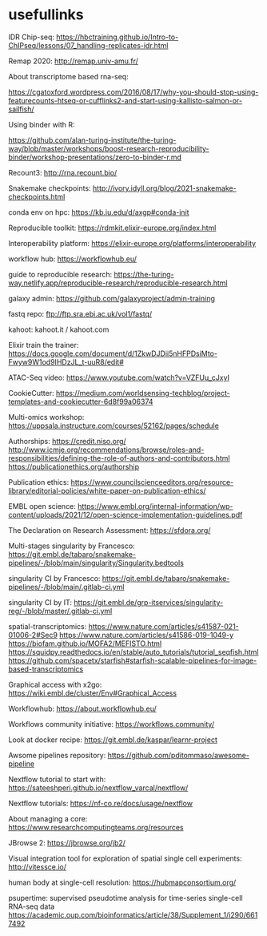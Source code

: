 # usefullinks

IDR Chip-seq: https://hbctraining.github.io/Intro-to-ChIPseq/lessons/07_handling-replicates-idr.html

Remap 2020: http://remap.univ-amu.fr/

About transcriptome based rna-seq: 

https://cgatoxford.wordpress.com/2016/08/17/why-you-should-stop-using-featurecounts-htseq-or-cufflinks2-and-start-using-kallisto-salmon-or-sailfish/

Using binder with R:

https://github.com/alan-turing-institute/the-turing-way/blob/master/workshops/boost-research-reproducibility-binder/workshop-presentations/zero-to-binder-r.md

Recount3:
http://rna.recount.bio/

Snakemake checkpoints:
http://ivory.idyll.org/blog/2021-snakemake-checkpoints.html

conda env on hpc:
https://kb.iu.edu/d/axgp#conda-init

Reproducible toolkit:
https://rdmkit.elixir-europe.org/index.html

Interoperability platform:
https://elixir-europe.org/platforms/interoperability

workflow hub:
https://workflowhub.eu/

guide to reproducible research:
https://the-turing-way.netlify.app/reproducible-research/reproducible-research.html

galaxy admin: https://github.com/galaxyproject/admin-training

fastq repo: ftp://ftp.sra.ebi.ac.uk/vol1/fastq/

kahoot: kahoot.it / kahoot.com

Elixir train the trainer: https://docs.google.com/document/d/1ZkwDJDii5nHFPDsiMto-Fwyw9W1od9IHDzJL_t-uuR8/edit#

ATAC-Seq video:
https://www.youtube.com/watch?v=VZFUu_cJxyI

CookieCutter:
https://medium.com/worldsensing-techblog/project-templates-and-cookiecutter-6d8f99a06374

Multi-omics workshop:
https://uppsala.instructure.com/courses/52162/pages/schedule

Authorships:
https://credit.niso.org/
http://www.icmje.org/recommendations/browse/roles-and-responsibilities/defining-the-role-of-authors-and-contributors.html
https://publicationethics.org/authorship

Publication ethics:
https://www.councilscienceeditors.org/resource-library/editorial-policies/white-paper-on-publication-ethics/

EMBL open science:
https://www.embl.org/internal-information/wp-content/uploads/2021/12/open-science-implementation-guidelines.pdf

The Declaration on Research Assessment:
https://sfdora.org/

Multi-stages singularity by Francesco:
https://git.embl.de/tabaro/snakemake-pipelines/-/blob/main/singularity/Singularity.bedtools

singularity CI by Francesco:
https://git.embl.de/tabaro/snakemake-pipelines/-/blob/main/.gitlab-ci.yml

singularity CI by IT:
https://git.embl.de/grp-itservices/singularity-reg/-/blob/master/.gitlab-ci.yml

spatial-transcriptomics:
https://www.nature.com/articles/s41587-021-01006-2#Sec9
https://www.nature.com/articles/s41586-019-1049-y
https://biofam.github.io/MOFA2/MEFISTO.html
https://squidpy.readthedocs.io/en/stable/auto_tutorials/tutorial_seqfish.html
https://github.com/spacetx/starfish#starfish-scalable-pipelines-for-image-based-transcriptomics

Graphical access with x2go:
https://wiki.embl.de/cluster/Env#Graphical_Access

Workflowhub:
https://about.workflowhub.eu/

Workflows community initiative:
https://workflows.community/

Look at docker recipe: https://git.embl.de/kaspar/learnr-project

Awsome pipelines repository:
https://github.com/pditommaso/awesome-pipeline

Nextflow tutorial to start with:
https://sateeshperi.github.io/nextflow_varcal/nextflow/

Nextflow tutorials:
https://nf-co.re/docs/usage/nextflow

About managing a core:
https://www.researchcomputingteams.org/resources

JBrowse 2:
https://jbrowse.org/jb2/

Visual integration tool for exploration of spatial single cell experiments:
http://vitessce.io/

human body at single-cell resolution:
https://hubmapconsortium.org/

psupertime: supervised pseudotime analysis for time-series single-cell RNA-seq data
https://academic.oup.com/bioinformatics/article/38/Supplement_1/i290/6617492
